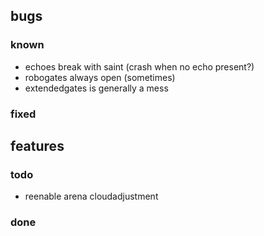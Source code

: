 
## bugs

### known

- echoes break with saint (crash when no echo present?)
- robogates always open (sometimes)
- extendedgates is generally a mess

### fixed

## features

### todo

- reenable arena cloudadjustment

### done
